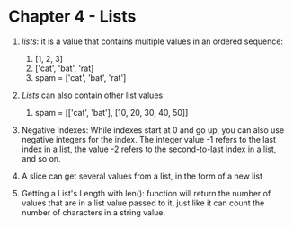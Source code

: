 # Chapter 4 - Lists

 1. *lists*: it is a value that contains multiple values in an ordered sequence:
    1. [1, 2, 3]
    2. ['cat', 'bat', 'rat]
    3. spam = ['cat', 'bat', 'rat']
 

2. *Lists* can also contain other list values:
   1. spam = [['cat', 'bat'], [10, 20, 30, 40, 50]]


3. Negative Indexes: While indexes start at 0 and go up, you can also use negative integers for the index. The integer value -1 refers to the last index in a list, the value -2 refers to the second-to-last index in a list, and so on. 


4. A slice can get several values from a list, in the form of a new list 


5. Getting a List's Length with len(): function will return the number of values that are in a list value passed to it, just like it can count the number of characters in a string value.